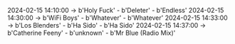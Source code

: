 2024-02-15 14:10:00 -> b'Holy Fuck' - b'Deleter' - b'Endless'
2024-02-15 14:30:00 -> b'WiFi Boys' - b'Whatever' - b'Whatever'
2024-02-15 14:33:00 -> b'Los Blenders' - b'Ha Sido' - b'Ha Sido'
2024-02-15 14:37:00 -> b'Catherine Feeny' - b'unknown' - b'Mr Blue (Radio Mix)'
